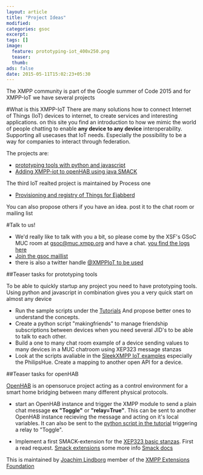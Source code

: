 ```yaml
---
layout: article
title: "Project Ideas"
modified:
categories: gsoc
excerpt:
tags: []
image:
  feature: prototyping-iot_400x250.png
  teaser:
  thumb:
ads: false
date: 2015-05-11T15:02:23+05:30
---
```


The XMPP community is part of the Google summer of Code 2015 and for XMPP-IoT we have several projects

#What is this XMPP-IoT
There are many solutions how to connect Internet of Things (IoT) devices to internet, to create services and interesting applications. on this site you find an introduction to how we mimic the world of people chatting to enable **any device to any device** interoperability. Supporting all usecases that IoT needs. Especially the possibility to be a way for companies to interact through federation.

The projects are:

* [prototyping tools with python and javascript](http://wiki.xmpp.org/web/Summer_of_Code_2015#Prototyping_tools.2C_for_Internet_of_Things_Using_SleekXMPP_and_Web)
* [Adding XMPP-iot to openHAB using java SMACK](http://wiki.xmpp.org/web/Summer_of_Code_2015#Adding_XMPP-IoT_to_the_openHAB_smarthome_project_using_Smack)

The third IoT realted project is maintained by Process one

* [Provisioning and registry of Things for Ejabberd](http://wiki.xmpp.org/web/Summer_of_Code_2015#Provisioning_and_registry_of_Things_.28IoT.29_for_ejabberd)

You can also propose others if you have an idea. post it to the chat room or mailing list

#Talk to us!

- We'd really like to talk with you a bit, so please come by the XSF's GSoC MUC room at gsoc@muc.xmpp.org and have a chat. [you find the logs here]( http://logs.xmpp.org/gsoc)
-  [Join the gsoc maillist]( http://mail.jabber.org/mailman/listinfo/gsoc)
- there is also a twitter handle [@XMPPIoT to be used](https://twitter.com/XMPPIoT)

##Teaser tasks for prototyping tools

To be able to quickly startup any project you need to have prototyping tools. Using python and javascript in combination gives you a very quick start on almost any device

* Run the sample scripts under the [Tutorials](http://xmpp-iot.github.io/tutorials/) And propose better ones to understand the concepts.
* Create a python script "makingfriends" to manage friendship subscriptions between devices when you need several JID's to be able to talk to each other.
* Build a one to many chat room example of a device sending values to many devices in a MUC chatroom using XEP323 message stanzas
* Look at the scripts avaliable in the [SleekXMPP IoT examples](https://github.com/joachimlindborg/SleekXMPP/tree/xep_0323_325/examples/IoT) especially the PhilipsHue. Create a mapping to another open API for a device.


##Teaser tasks for openHAB

 [OpenHAB](http://openhab.org/) is an opensoruce project acting as a control environment for a smart home bridging between many different physical protocols. 

* start an OpenHAB instance and trigger the XMPP module to send a plain chat message **ex "Toggle"** or **"relay=True"**.  This can be sent to another OpenHAB instance recieving the message and acting on it's local variables. It can also be sent to the  [python script in the tutorial](http://xmpp-iot.github.io/tutorials/python-tutorial/) triggering a relay to "Toggle".

* Implement a first SMACK-extension for the  [XEP323 basic stanzas]( http://xmpp.org/extensions/xep-0323.html). First a read request.   [Smack extensions](https://github.com/igniterealtime/Smack/tree/master/smack-extensions) some more info [Smack docs](https://www.igniterealtime.org/builds/smack/docs/latest/documentation/extensions/index.html)

This is maintained by [Joachim Lindborg](http://lsys.se/)  member of the  [XMPP Extensions Foundation](http://xmpp.org/about-xmpp/xsf/xsf-member-list/)

